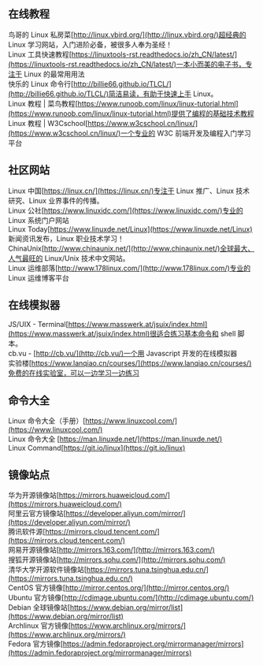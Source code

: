 <a name="nr3Et"></a>
## 在线教程 
鸟哥的 Linux 私房菜[http://linux.vbird.org/](http://linux.vbird.org/)超经典的 Linux 学习网站，入门进阶必备，被很多人奉为圣经！ <br />Linux 工具快速教程[https://linuxtools-rst.readthedocs.io/zh_CN/latest/](https://linuxtools-rst.readthedocs.io/zh_CN/latest/)一本小而美的电子书，专注于 Linux 的最常用用法 <br />快乐的 Linux 命令行[http://billie66.github.io/TLCL/](http://billie66.github.io/TLCL/)简洁易读，有助于快速上手 Linux。 <br />Linux 教程 | 菜鸟教程[https://www.runoob.com/linux/linux-tutorial.html](https://www.runoob.com/linux/linux-tutorial.html)提供了编程的基础技术教程 <br />Linux 教程 | W3Cschool[https://www.w3cschool.cn/linux/](https://www.w3cschool.cn/linux/)一个专业的 W3C 前端开发及编程入门学习平台 
<a name="wN6DJ"></a>
## 社区网站
Linux 中国[https://linux.cn/](https://linux.cn/)专注于 Linux 推广、Linux 技术研究、Linux 业界事件的传播。 <br />Linux 公社[https://www.linuxidc.com/](https://www.linuxidc.com/)专业的 Linux 系统门户网站<br />Linux Today[https://www.linuxde.net/Linux](https://www.linuxde.net/Linux) 新闻资讯发布，Linux 职业技术学习！ <br />ChinaUnix[http://www.chinaunix.net/](http://www.chinaunix.net/)全球最大、人气最旺的 Linux/Unix 技术中文网站。 <br />Linux 运维部落[http://www.178linux.com/](http://www.178linux.com/)专业的 Linux 运维博客平台
<a name="pDjDC"></a>
## 在线模拟器
JS/UIX - Terminal[https://www.masswerk.at/jsuix/index.html](https://www.masswerk.at/jsuix/index.html)很适合练习基本命令和 shell 脚本。 <br />cb.vu - [http://cb.vu/](http://cb.vu/)一个用 Javascript 开发的在线模拟器 <br />实验楼[https://www.lanqiao.cn/courses/](https://www.lanqiao.cn/courses/)免费的在线实验室，可以一边学习一边练习 
<a name="TX6dS"></a>
## 命令大全
Linux 命令大全（手册）[https://www.linuxcool.com/](https://www.linuxcool.com/) <br />Linux 命令大全 [https://man.linuxde.net/](https://man.linuxde.net/) <br />Linux Command[https://git.io/linux](https://git.io/linux) 
<a name="s7WSq"></a>
## 镜像站点
华为开源镜像站[https://mirrors.huaweicloud.com/](https://mirrors.huaweicloud.com/)<br />阿里云官方镜像站[https://developer.aliyun.com/mirror/](https://developer.aliyun.com/mirror/)<br />腾讯软件源[https://mirrors.cloud.tencent.com/](https://mirrors.cloud.tencent.com/)<br />网易开源镜像站[http://mirrors.163.com/](http://mirrors.163.com/)<br />搜狐开源镜像站[http://mirrors.sohu.com/](http://mirrors.sohu.com/)<br />清华大学开源软件镜像站[https://mirrors.tuna.tsinghua.edu.cn/](https://mirrors.tuna.tsinghua.edu.cn/)<br />CentOS 官方镜像[http://mirror.centos.org/](http://mirror.centos.org/)<br />Ubuntu 官方镜像[http://cdimage.ubuntu.com/](http://cdimage.ubuntu.com/)<br />Debian 全球镜像站[https://www.debian.org/mirror/list](https://www.debian.org/mirror/list)<br />Archlinux 官方镜像[https://www.archlinux.org/mirrors/](https://www.archlinux.org/mirrors/)<br />Fedora 官方镜像[https://admin.fedoraproject.org/mirrormanager/mirrors](https://admin.fedoraproject.org/mirrormanager/mirrors)
